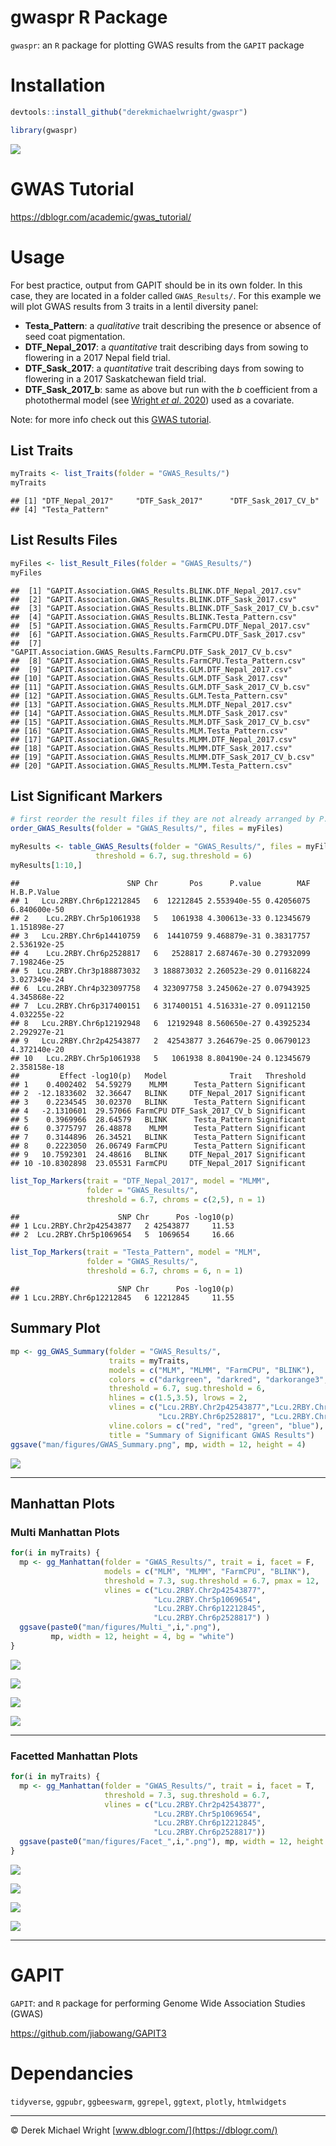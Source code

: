 gwaspr R Package
================

`gwaspr`: an `R` package for plotting GWAS results from the `GAPIT`
package

# Installation

``` r
devtools::install_github("derekmichaelwright/gwaspr")
```

``` r
library(gwaspr)
```

![](man/figures/hex_gwaspr.png)

# GWAS Tutorial

<https://dblogr.com/academic/gwas_tutorial/>

# Usage

For best practice, output from GAPIT should be in its own folder. In
this case, they are located in a folder called `GWAS_Results/`. For this
example we will plot GWAS results from 3 traits in a lentil diversity
panel:

- **Testa_Pattern**: a *qualitative* trait describing the presence or
  absence of seed coat pigmentation.
- **DTF_Nepal_2017**: a *quantitative* trait describing days from sowing
  to flowering in a 2017 Nepal field trial.
- **DTF_Sask_2017**: a *quantitative* trait describing days from sowing
  to flowering in a 2017 Saskatchewan field trial.
- **DTF_Sask_2017_b**: same as above but run with the *b* coefficient
  from a photothermal model (see [Wright *et al*.
  2020](https://nph.onlinelibrary.wiley.com/doi/10.1002/ppp3.10158))
  used as a covariate.

Note: for more info check out this [GWAS
tutorial](https://dblogr.com/academic/gwas_tutorial/gwas_tutorial.html%22).

## List Traits

``` r
myTraits <- list_Traits(folder = "GWAS_Results/")
myTraits
```

    ## [1] "DTF_Nepal_2017"     "DTF_Sask_2017"      "DTF_Sask_2017_CV_b"
    ## [4] "Testa_Pattern"

## List Results Files

``` r
myFiles <- list_Result_Files(folder = "GWAS_Results/")
myFiles
```

    ##  [1] "GAPIT.Association.GWAS_Results.BLINK.DTF_Nepal_2017.csv"      
    ##  [2] "GAPIT.Association.GWAS_Results.BLINK.DTF_Sask_2017.csv"       
    ##  [3] "GAPIT.Association.GWAS_Results.BLINK.DTF_Sask_2017_CV_b.csv"  
    ##  [4] "GAPIT.Association.GWAS_Results.BLINK.Testa_Pattern.csv"       
    ##  [5] "GAPIT.Association.GWAS_Results.FarmCPU.DTF_Nepal_2017.csv"    
    ##  [6] "GAPIT.Association.GWAS_Results.FarmCPU.DTF_Sask_2017.csv"     
    ##  [7] "GAPIT.Association.GWAS_Results.FarmCPU.DTF_Sask_2017_CV_b.csv"
    ##  [8] "GAPIT.Association.GWAS_Results.FarmCPU.Testa_Pattern.csv"     
    ##  [9] "GAPIT.Association.GWAS_Results.GLM.DTF_Nepal_2017.csv"        
    ## [10] "GAPIT.Association.GWAS_Results.GLM.DTF_Sask_2017.csv"         
    ## [11] "GAPIT.Association.GWAS_Results.GLM.DTF_Sask_2017_CV_b.csv"    
    ## [12] "GAPIT.Association.GWAS_Results.GLM.Testa_Pattern.csv"         
    ## [13] "GAPIT.Association.GWAS_Results.MLM.DTF_Nepal_2017.csv"        
    ## [14] "GAPIT.Association.GWAS_Results.MLM.DTF_Sask_2017.csv"         
    ## [15] "GAPIT.Association.GWAS_Results.MLM.DTF_Sask_2017_CV_b.csv"    
    ## [16] "GAPIT.Association.GWAS_Results.MLM.Testa_Pattern.csv"         
    ## [17] "GAPIT.Association.GWAS_Results.MLMM.DTF_Nepal_2017.csv"       
    ## [18] "GAPIT.Association.GWAS_Results.MLMM.DTF_Sask_2017.csv"        
    ## [19] "GAPIT.Association.GWAS_Results.MLMM.DTF_Sask_2017_CV_b.csv"   
    ## [20] "GAPIT.Association.GWAS_Results.MLMM.Testa_Pattern.csv"

## List Significant Markers

``` r
# first reorder the result files if they are not already arranged by P.value
order_GWAS_Results(folder = "GWAS_Results/", files = myFiles)
```

``` r
myResults <- table_GWAS_Results(folder = "GWAS_Results/", files = myFiles,
                   threshold = 6.7, sug.threshold = 6)
myResults[1:10,]
```

    ##                        SNP Chr       Pos      P.value        MAF  H.B.P.Value
    ## 1   Lcu.2RBY.Chr6p12212845   6  12212845 2.553940e-55 0.42056075 6.840600e-50
    ## 2    Lcu.2RBY.Chr5p1061938   5   1061938 4.300613e-33 0.12345679 1.151898e-27
    ## 3   Lcu.2RBY.Chr6p14410759   6  14410759 9.468879e-31 0.38317757 2.536192e-25
    ## 4    Lcu.2RBY.Chr6p2528817   6   2528817 2.687467e-30 0.27932099 7.198246e-25
    ## 5  Lcu.2RBY.Chr3p188873032   3 188873032 2.260523e-29 0.01168224 3.027349e-24
    ## 6  Lcu.2RBY.Chr4p323097758   4 323097758 3.245062e-27 0.07943925 4.345868e-22
    ## 7  Lcu.2RBY.Chr6p317400151   6 317400151 4.516331e-27 0.09112150 4.032255e-22
    ## 8   Lcu.2RBY.Chr6p12192948   6  12192948 8.560650e-27 0.43925234 2.292927e-21
    ## 9   Lcu.2RBY.Chr2p42543877   2  42543877 3.264679e-25 0.06790123 4.372140e-20
    ## 10   Lcu.2RBY.Chr5p1061938   5   1061938 8.804190e-24 0.12345679 2.358158e-18
    ##         Effect -log10(p)   Model              Trait   Threshold
    ## 1    0.4002402  54.59279    MLMM      Testa_Pattern Significant
    ## 2  -12.1833602  32.36647   BLINK     DTF_Nepal_2017 Significant
    ## 3    0.2234545  30.02370   BLINK      Testa_Pattern Significant
    ## 4   -2.1310601  29.57066 FarmCPU DTF_Sask_2017_CV_b Significant
    ## 5    0.3969966  28.64579   BLINK      Testa_Pattern Significant
    ## 6    0.3775797  26.48878    MLMM      Testa_Pattern Significant
    ## 7    0.3144896  26.34521   BLINK      Testa_Pattern Significant
    ## 8    0.2223050  26.06749 FarmCPU      Testa_Pattern Significant
    ## 9   10.7592301  24.48616   BLINK     DTF_Nepal_2017 Significant
    ## 10 -10.8302898  23.05531 FarmCPU     DTF_Nepal_2017 Significant

``` r
list_Top_Markers(trait = "DTF_Nepal_2017", model = "MLMM", 
                 folder = "GWAS_Results/", 
                 threshold = 6.7, chroms = c(2,5), n = 1)
```

    ##                      SNP Chr      Pos -log10(p)
    ## 1 Lcu.2RBY.Chr2p42543877   2 42543877     11.53
    ## 2  Lcu.2RBY.Chr5p1069654   5  1069654     16.66

``` r
list_Top_Markers(trait = "Testa_Pattern", model = "MLM", 
                 folder = "GWAS_Results/", 
                 threshold = 6.7, chroms = 6, n = 1)
```

    ##                      SNP Chr      Pos -log10(p)
    ## 1 Lcu.2RBY.Chr6p12212845   6 12212845     11.55

## Summary Plot

``` r
mp <- gg_GWAS_Summary(folder = "GWAS_Results/", 
                      traits = myTraits,
                      models = c("MLM", "MLMM", "FarmCPU", "BLINK"),
                      colors = c("darkgreen", "darkred", "darkorange3", "steelblue"),
                      threshold = 6.7, sug.threshold = 6, 
                      hlines = c(1.5,3.5), lrows = 2,
                      vlines = c("Lcu.2RBY.Chr2p42543877","Lcu.2RBY.Chr5p1069654",
                                 "Lcu.2RBY.Chr6p2528817", "Lcu.2RBY.Chr6p12212845"),
                      vline.colors = c("red", "red", "green", "blue"),
                      title = "Summary of Significant GWAS Results")
ggsave("man/figures/GWAS_Summary.png", mp, width = 12, height = 4)
```

![](man/figures/GWAS_Summary.png)

------------------------------------------------------------------------

## Manhattan Plots

### Multi Manhattan Plots

``` r
for(i in myTraits) {
  mp <- gg_Manhattan(folder = "GWAS_Results/", trait = i, facet = F,
                     models = c("MLM", "MLMM", "FarmCPU", "BLINK"),
                     threshold = 7.3, sug.threshold = 6.7, pmax = 12,
                     vlines = c("Lcu.2RBY.Chr2p42543877", 
                                "Lcu.2RBY.Chr5p1069654",
                                "Lcu.2RBY.Chr6p12212845",
                                "Lcu.2RBY.Chr6p2528817") )
  ggsave(paste0("man/figures/Multi_",i,".png"), 
         mp, width = 12, height = 4, bg = "white")
}
```

![](man/figures/Multi_DTF_Nepal_2017.png)

![](man/figures/Multi_DTF_Sask_2017.png)

![](man/figures/Multi_DTF_Sask_2017_CV_b.png)

![](man/figures/Multi_Testa_Pattern.png)

------------------------------------------------------------------------

### Facetted Manhattan Plots

``` r
for(i in myTraits) {
  mp <- gg_Manhattan(folder = "GWAS_Results/", trait = i, facet = T,
                     threshold = 7.3, sug.threshold = 6.7,
                     vlines = c("Lcu.2RBY.Chr2p42543877", 
                                "Lcu.2RBY.Chr5p1069654",
                                "Lcu.2RBY.Chr6p12212845",
                                "Lcu.2RBY.Chr6p2528817"))
  ggsave(paste0("man/figures/Facet_",i,".png"), mp, width = 12, height = 8)
}
```

![](man/figures/Facet_DTF_Nepal_2017.png)

![](man/figures/Facet_DTF_Sask_2017.png)

![](man/figures/Facet_DTF_Sask_2017_CV_b.png)

![](man/figures/Facet_Testa_Pattern.png)

------------------------------------------------------------------------

# GAPIT

`GAPIT`: and `R` package for performing Genome Wide Association Studies
(GWAS)

<https://github.com/jiabowang/GAPIT3>

# Dependancies

`tidyverse`, `ggpubr`, `ggbeeswarm`, `ggrepel`, `ggtext`, `plotly`,
`htmlwidgets`

------------------------------------------------------------------------

© Derek Michael Wright [www.dblogr.com/](https://dblogr.com/)
